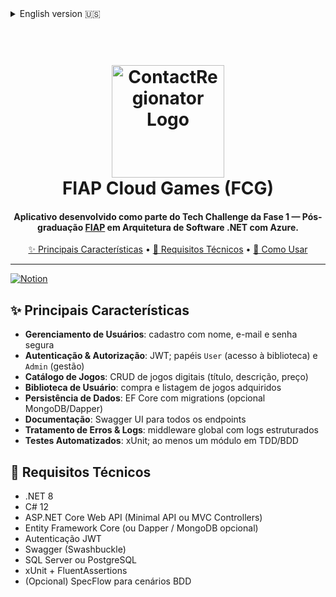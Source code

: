 <details>
<summary>English version 🇺🇸</summary>

<h1 align="center">
  <br>
  <img src="https://github.com/user-attachments/assets/620f926b-da49-41d0-8a51-b1b1214f4c4b" alt="ContactRegionator Logo" width="180">
  <br>
  FIAP Cloud Games (FCG)
  <br>
</h1>

<h4 align="center">
Service developed as part of the Phase 1 Tech Challenge — <a href="https://www.fiap.com.br/" target="_blank">FIAP</a> Postgraduate in .NET Software Architecture with Azure.
</h4>

<p align="center">
  <a href="#✨-key-features">✨ Key Features</a> •
  <a href="#🧠-technical-requirements">🧠 Technical Requirements</a> •
  <a href="#🚀-how-to-use">🚀 How to Use</a>
</p>

---

[![Notion](https://img.shields.io/badge/Notion-Tech%20Challenge%20Phase%201-000000?style=for-the-badge&logo=notion)](https://taisprestes01.notion.site/Desafio-1-1e4d3ce3193b8016a48ad266e08f6ccc?pvs=73)

## ✨ Key Features

- **User Management**: register with name, email & password (complexity rules)  
- **Authentication & Authorization**: JWT-based; roles `User` (library access) and `Admin` (manage users/games)  
- **Game Catalog**: CRUD operations for digital games (title, description, price)  
- **User Library**: purchase and list acquired games (many-to-many relation)  
- **Data Persistence**: EF Core with migrations (optional MongoDB/Dapper)  
- **API Documentation**: Swagger UI for all endpoints  
- **Error Handling & Logging**: global middleware with structured logs  
- **Automated Testing**: unit tests with xUnit; at least one module with TDD/BDD  

## 🧠 Technical Requirements

- .NET 8  
- C# 12  
- ASP.NET Core Web API (Minimal API or MVC Controllers)  
- Entity Framework Core (or Dapper / MongoDB optional)  
- JWT Authentication  
- Swagger (Swashbuckle)  
- SQL Server or PostgreSQL  
- xUnit + FluentAssertions  
- (Optional) SpecFlow for BDD scenarios  

</details>

<h1 align="center">
  <br>
    <img src="https://github.com/user-attachments/assets/620f926b-da49-41d0-8a51-b1b1214f4c4b" alt="ContactRegionator Logo" width="180">
  <br>
  FIAP Cloud Games (FCG)
  <br>
</h1>

<h4 align="center">
Aplicativo desenvolvido como parte do Tech Challenge da Fase 1 — Pós-graduação <a href="https://www.fiap.com.br/" target="_blank">FIAP</a> em Arquitetura de Software .NET com Azure.
</h4>

<p align="center">
  <a href="#✨-principais-características">✨ Principais Características</a> •
  <a href="#🧠-requisitos-técnicos">🧠 Requisitos Técnicos</a> •
  <a href="#🚀-como-usar">🚀 Como Usar</a>
</p>

---

[![Notion](https://img.shields.io/badge/Notion-Tech%20Challenge%20Fase%201-000000?style=for-the-badge&logo=notion)](https://taisprestes01.notion.site/Desafio-1-1e4d3ce3193b8016a48ad266e08f6ccc?pvs=73)

## ✨ Principais Características

- **Gerenciamento de Usuários**: cadastro com nome, e-mail e senha segura  
- **Autenticação & Autorização**: JWT; papéis `User` (acesso à biblioteca) e `Admin` (gestão)  
- **Catálogo de Jogos**: CRUD de jogos digitais (título, descrição, preço)  
- **Biblioteca de Usuário**: compra e listagem de jogos adquiridos  
- **Persistência de Dados**: EF Core com migrations (opcional MongoDB/Dapper)  
- **Documentação**: Swagger UI para todos os endpoints  
- **Tratamento de Erros & Logs**: middleware global com logs estruturados  
- **Testes Automatizados**: xUnit; ao menos um módulo em TDD/BDD  

## 🧠 Requisitos Técnicos

- .NET 8  
- C# 12  
- ASP.NET Core Web API (Minimal API ou MVC Controllers)  
- Entity Framework Core (ou Dapper / MongoDB opcional)  
- Autenticação JWT  
- Swagger (Swashbuckle)  
- SQL Server ou PostgreSQL  
- xUnit + FluentAssertions  
- (Opcional) SpecFlow para cenários BDD  

